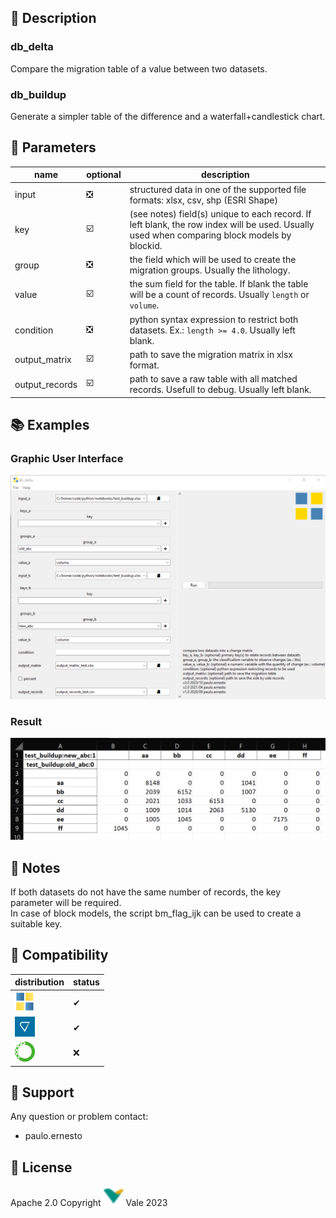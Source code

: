 ## 📌 Description
### db_delta
Compare the migration table of a value between two datasets.
### db_buildup
Generate a simpler table of the difference and a waterfall+candlestick chart.

## 📝 Parameters
name|optional|description
---|---|------
input|❎|structured data in one of the supported file formats: xlsx, csv, shp (ESRI Shape)
key|☑️|(see notes) field(s) unique to each record. If left blank, the row index will be used. Usually used when comparing block models by blockid.
group|❎| the field which will be used to create the migration groups. Usually the lithology.
value|☑️|the sum field for the table. If blank the table will be a count of records. Usually `length` or `volume`.
condition|❎| python syntax expression to restrict both datasets. Ex.: `length >= 4.0`. Usually left blank.
output_matrix|☑️|path to save the migration matrix in xlsx format.
output_records|☑️| path to save a raw table with all matched records. Usefull to debug. Usually left blank.

## 📚 Examples
### Graphic User Interface  
![screenshot1](https://github.com/pemn/assets/blob/main/db_delta1.png?raw=true)
  
### Result  
![screenshot1](https://github.com/pemn/assets/blob/main/db_delta2.png?raw=true)

## 📓 Notes
If both datasets do not have the same number of records, the key parameter will be required.  
In case of block models, the script bm_flag_ijk can be used to create a suitable key.

## 🧩 Compatibility
distribution|status
---|---
![winpython_icon](https://github.com/pemn/assets/blob/main/winpython_icon.png?raw=true)|✔
![vulcan_icon](https://github.com/pemn/assets/blob/main/vulcan_icon.png?raw=true)|✔
![anaconda_icon](https://github.com/pemn/assets/blob/main/anaconda_icon.png?raw=true)|❌
## 🙋 Support
Any question or problem contact:
 - paulo.ernesto
## 💎 License
Apache 2.0
Copyright ![vale_logo_only](https://github.com/pemn/assets/blob/main/vale_logo_only_r.svg?raw=true) Vale 2023
